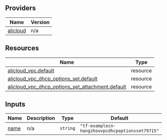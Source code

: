 <!-- BEGIN_TF_DOCS -->
## Providers

| Name | Version |
|------|---------|
| <a name="provider_alicloud"></a> [alicloud](#provider\_alicloud) | n/a |

## Resources

| Name | Type |
|------|------|
| [alicloud_vpc.default](https://registry.terraform.io/providers/hashicorp/alicloud/latest/docs/resources/vpc) | resource |
| [alicloud_vpc_dhcp_options_set.default](https://registry.terraform.io/providers/hashicorp/alicloud/latest/docs/resources/vpc_dhcp_options_set) | resource |
| [alicloud_vpc_dhcp_options_set_attachment.default](https://registry.terraform.io/providers/hashicorp/alicloud/latest/docs/resources/vpc_dhcp_options_set_attachment) | resource |

## Inputs

| Name | Description | Type | Default | Required |
|------|-------------|------|---------|:--------:|
| <a name="input_name"></a> [name](#input\_name) | n/a | `string` | `"tf-examplecn-hangzhouvpcdhcpoptionsset79715"` | no |
<!-- END_TF_DOCS -->    